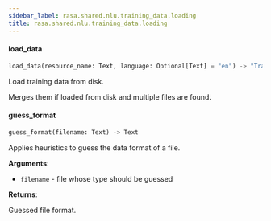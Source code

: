 ```yaml
---
sidebar_label: rasa.shared.nlu.training_data.loading
title: rasa.shared.nlu.training_data.loading
---
```


#### load\_data

```python
load_data(resource_name: Text, language: Optional[Text] = "en") -> "TrainingData"
```

Load training data from disk.

Merges them if loaded from disk and multiple files are found.

#### guess\_format

```python
guess_format(filename: Text) -> Text
```

Applies heuristics to guess the data format of a file.

**Arguments**:

- `filename` - file whose type should be guessed
  

**Returns**:

  Guessed file format.

